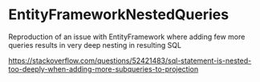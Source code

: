 # EntityFrameworkNestedQueries
Reproduction of an issue with EntityFramework where  adding few more queries results in very deep nesting in resulting SQL

https://stackoverflow.com/questions/52421483/sql-statement-is-nested-too-deeply-when-adding-more-subqueries-to-projection
